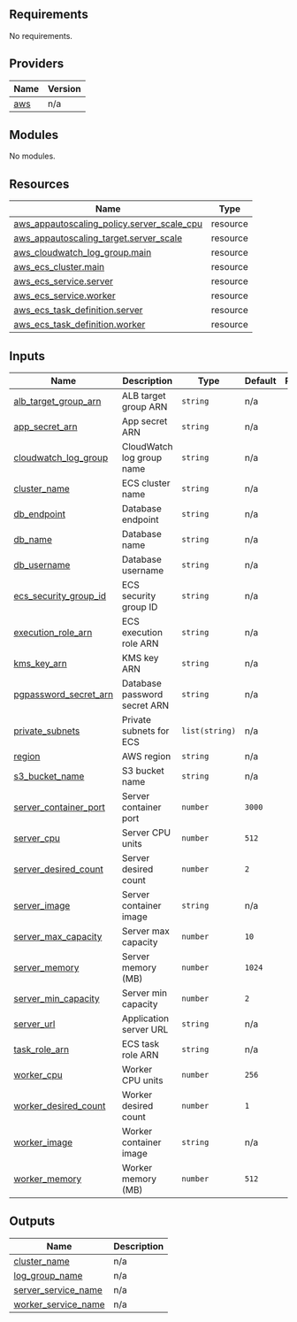 ## Requirements

No requirements.

## Providers

| Name | Version |
|------|---------|
| <a name="provider_aws"></a> [aws](#provider\_aws) | n/a |

## Modules

No modules.

## Resources

| Name | Type |
|------|------|
| [aws_appautoscaling_policy.server_scale_cpu](https://registry.terraform.io/providers/hashicorp/aws/latest/docs/resources/appautoscaling_policy) | resource |
| [aws_appautoscaling_target.server_scale](https://registry.terraform.io/providers/hashicorp/aws/latest/docs/resources/appautoscaling_target) | resource |
| [aws_cloudwatch_log_group.main](https://registry.terraform.io/providers/hashicorp/aws/latest/docs/resources/cloudwatch_log_group) | resource |
| [aws_ecs_cluster.main](https://registry.terraform.io/providers/hashicorp/aws/latest/docs/resources/ecs_cluster) | resource |
| [aws_ecs_service.server](https://registry.terraform.io/providers/hashicorp/aws/latest/docs/resources/ecs_service) | resource |
| [aws_ecs_service.worker](https://registry.terraform.io/providers/hashicorp/aws/latest/docs/resources/ecs_service) | resource |
| [aws_ecs_task_definition.server](https://registry.terraform.io/providers/hashicorp/aws/latest/docs/resources/ecs_task_definition) | resource |
| [aws_ecs_task_definition.worker](https://registry.terraform.io/providers/hashicorp/aws/latest/docs/resources/ecs_task_definition) | resource |

## Inputs

| Name | Description | Type | Default | Required |
|------|-------------|------|---------|:--------:|
| <a name="input_alb_target_group_arn"></a> [alb\_target\_group\_arn](#input\_alb\_target\_group\_arn) | ALB target group ARN | `string` | n/a | yes |
| <a name="input_app_secret_arn"></a> [app\_secret\_arn](#input\_app\_secret\_arn) | App secret ARN | `string` | n/a | yes |
| <a name="input_cloudwatch_log_group"></a> [cloudwatch\_log\_group](#input\_cloudwatch\_log\_group) | CloudWatch log group name | `string` | n/a | yes |
| <a name="input_cluster_name"></a> [cluster\_name](#input\_cluster\_name) | ECS cluster name | `string` | n/a | yes |
| <a name="input_db_endpoint"></a> [db\_endpoint](#input\_db\_endpoint) | Database endpoint | `string` | n/a | yes |
| <a name="input_db_name"></a> [db\_name](#input\_db\_name) | Database name | `string` | n/a | yes |
| <a name="input_db_username"></a> [db\_username](#input\_db\_username) | Database username | `string` | n/a | yes |
| <a name="input_ecs_security_group_id"></a> [ecs\_security\_group\_id](#input\_ecs\_security\_group\_id) | ECS security group ID | `string` | n/a | yes |
| <a name="input_execution_role_arn"></a> [execution\_role\_arn](#input\_execution\_role\_arn) | ECS execution role ARN | `string` | n/a | yes |
| <a name="input_kms_key_arn"></a> [kms\_key\_arn](#input\_kms\_key\_arn) | KMS key ARN | `string` | n/a | yes |
| <a name="input_pgpassword_secret_arn"></a> [pgpassword\_secret\_arn](#input\_pgpassword\_secret\_arn) | Database password secret ARN | `string` | n/a | yes |
| <a name="input_private_subnets"></a> [private\_subnets](#input\_private\_subnets) | Private subnets for ECS | `list(string)` | n/a | yes |
| <a name="input_region"></a> [region](#input\_region) | AWS region | `string` | n/a | yes |
| <a name="input_s3_bucket_name"></a> [s3\_bucket\_name](#input\_s3\_bucket\_name) | S3 bucket name | `string` | n/a | yes |
| <a name="input_server_container_port"></a> [server\_container\_port](#input\_server\_container\_port) | Server container port | `number` | `3000` | no |
| <a name="input_server_cpu"></a> [server\_cpu](#input\_server\_cpu) | Server CPU units | `number` | `512` | no |
| <a name="input_server_desired_count"></a> [server\_desired\_count](#input\_server\_desired\_count) | Server desired count | `number` | `2` | no |
| <a name="input_server_image"></a> [server\_image](#input\_server\_image) | Server container image | `string` | n/a | yes |
| <a name="input_server_max_capacity"></a> [server\_max\_capacity](#input\_server\_max\_capacity) | Server max capacity | `number` | `10` | no |
| <a name="input_server_memory"></a> [server\_memory](#input\_server\_memory) | Server memory (MB) | `number` | `1024` | no |
| <a name="input_server_min_capacity"></a> [server\_min\_capacity](#input\_server\_min\_capacity) | Server min capacity | `number` | `2` | no |
| <a name="input_server_url"></a> [server\_url](#input\_server\_url) | Application server URL | `string` | n/a | yes |
| <a name="input_task_role_arn"></a> [task\_role\_arn](#input\_task\_role\_arn) | ECS task role ARN | `string` | n/a | yes |
| <a name="input_worker_cpu"></a> [worker\_cpu](#input\_worker\_cpu) | Worker CPU units | `number` | `256` | no |
| <a name="input_worker_desired_count"></a> [worker\_desired\_count](#input\_worker\_desired\_count) | Worker desired count | `number` | `1` | no |
| <a name="input_worker_image"></a> [worker\_image](#input\_worker\_image) | Worker container image | `string` | n/a | yes |
| <a name="input_worker_memory"></a> [worker\_memory](#input\_worker\_memory) | Worker memory (MB) | `number` | `512` | no |

## Outputs

| Name | Description |
|------|-------------|
| <a name="output_cluster_name"></a> [cluster\_name](#output\_cluster\_name) | n/a |
| <a name="output_log_group_name"></a> [log\_group\_name](#output\_log\_group\_name) | n/a |
| <a name="output_server_service_name"></a> [server\_service\_name](#output\_server\_service\_name) | n/a |
| <a name="output_worker_service_name"></a> [worker\_service\_name](#output\_worker\_service\_name) | n/a |
